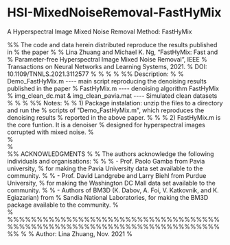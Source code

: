 # HSI-MixedNoiseRemoval-FastHyMix
A Hyperspectral Image Mixed Noise Removal Method: FastHyMix

%%  The code and data herein distributed reproduce the results published in
%  the paper 
%
%       Lina Zhuang and Michael K. Ng, “FastHyMix: Fast and 
%       Parameter-free Hyperspectral Image Mixed Noise Removal”, IEEE 
%       Transactions on Neural Networks and Learning Systems, 2021.
%       DOI: 10.1109/TNNLS.2021.3112577 
% 
%
% 
% 
%% Description:
% 
% Demo_FastHyMix.m                           ---- main script reproducing the denoising results published in the paper
% FastHyMix.m                                ---- denoising algorithm FastHyMix
% img_clean_dc.mat & img_clean_pavia.mat     ---- Simulated clean datasets
% 
% 
% 
%%  Notes:
%
%   1) Package instalation: unzip the files to a directory and run the
%   scripts of "Demo_FastHyMix.m", which reproduces the denoising results
%   reported in the above paper.
%
%
%   2) FastHyMix.m is the core funtion. It is a denoiser
%       designed for hyperspectral images corrupted with mixed noise.
%      
%  
%   
%% ACKNOWLEDGMENTS
%
% The authors acknowledge the following individuals and organisations:
%
%
%   - Prof. Paolo Gamba from Pavia university, 
%     for making the Pavia University data set available to the community.
%
%   - Prof. David Landgrebe and Larry Biehl from Purdue University, 
%     for making the Washington DC Mall data set available to the community.
%
%   - Authors of BM3D (K. Dabov, A. Foi, V. Katkovnik, and K. Egiazarian) from
%      Sandia National Laboratories, for making the BM3D package available to the community.
%  
% 
%%%%%%%%%%%%%%%%%%%%%%%%%%%%%%%%%%%%%%%%%%%%%%%%%%%%%%%%%%%%%%%%%%%%%%%%%%
%
% Author: Lina Zhuang, Nov. 2021
%
